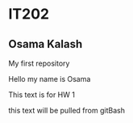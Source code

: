 # IT202

## Osama Kalash

My first repository

Hello my name is Osama

This text is for HW 1

this text will be pulled from gitBash
